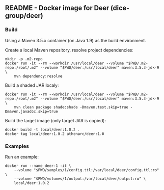 ## README - Docker image for Deer (dice-group/deer)

### Build

Using a Maven 3.5.x container (on Java 1.9) as the build environment.

Create a local Maven repository, resolve project dependencies:

    mkdir -p .m2-repo
    docker run -it --rm --workdir /usr/local/deer --volume "$PWD/.m2-repo:/root/.m2" --volume "$PWD/deer:/usr/local/deer" maven:3.5.3-jdk-9 \
        mvn dependency:resolve

Build a shaded JAR localy:

    docker run -it --rm --workdir /usr/local/deer --volume "$PWD/.m2-repo:/root/.m2" --volume "$PWD/deer:/usr/local/deer" maven:3.5.3-jdk-9 \
        mvn clean package shade:shade -Dmaven.test.skip=true -Dmaven.javadoc.skip=true

Build the target image (only target JAR is copied):

    docker build -t local/deer:1.0.2 .
    docker tag local/deer:1.0.2 athenarc/deer:1.0

### Examples

Run an example:

    docker run --name deer-1 -it \
        --volume "$PWD/samples/1/config.ttl:/var/local/deer/config.ttl:ro" \
        --volume "$PWD/volumes/1/output:/var/local/deer/output:rw" \
        local/deer:1.0.2

